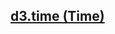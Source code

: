 ## [](https://github.com/mbostock/d3/wiki/Api%E5%8F%82%E8%80%83#d3time-time)[d3.time (Time)](https://github.com/mbostock/d3/wiki/Time)